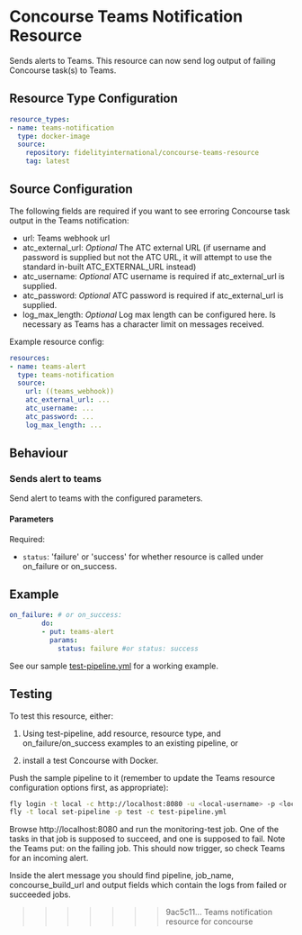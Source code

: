 Concourse Teams Notification Resource
==================

Sends alerts to Teams.
This resource can now send log output of failing Concourse task(s) to Teams.

Resource Type Configuration
---------------------------

```yml
resource_types:
- name: teams-notification
  type: docker-image
  source:
    repository: fidelityinternational/concourse-teams-resource
    tag: latest
```

Source Configuration
--------------------

The following fields are required if you want to see erroring Concourse task output in the Teams notification:

- url: Teams webhook url
- atc_external_url: *Optional* The ATC external URL (if username and password is supplied but not the ATC URL, it will attempt to use the standard in-built ATC_EXTERNAL_URL instead)
- atc_username: *Optional* ATC username is required if atc_external_url is supplied.
- atc_password: *Optional* ATC password is required if atc_external_url is supplied.
- log_max_length: *Optional* Log max length can be configured here. Is necessary as Teams has a character limit on messages received.

Example resource config:

```yml
resources:
- name: teams-alert
  type: teams-notification
  source:
    url: ((teams_webhook))
    atc_external_url: ...
    atc_username: ...
    atc_password: ...
    log_max_length: ...
```

Behaviour
--------

### Sends alert to teams

Send alert to teams with the configured parameters.

#### Parameters

Required:

- `status`: 'failure' or 'success' for whether resource is called under on_failure or on_success.

Example
-------

```yml
on_failure: # or on_success:
        do:
        - put: teams-alert
          params:
            status: failure #or status: success
```

See our sample [test-pipeline.yml](test-pipeline.yml) for a working example.

Testing
-------

To test this resource, either:

1. Using test-pipeline, add resource, resource type, and on_failure/on_success examples to an existing pipeline, or

2. install a test Concourse with Docker.

Push the sample pipeline to it (remember to update the Teams resource configuration options first, as appropriate):

``` sh
fly login -t local -c http://localhost:8080 -u <local-username> -p <local-password>
fly -t local set-pipeline -p test -c test-pipeline.yml
```

Browse http://localhost:8080 and run the monitoring-test job. One of the tasks in that job is supposed to succeed, and one is supposed to fail. Note the Teams put: on the failing job. This should now trigger, so check Teams for an incoming alert.

Inside the alert message you should find pipeline, job_name, concourse_build_url and output fields which contain the logs from failed or succeeded jobs.
>>>>>>> 9ac5c11... Teams notification resource for concourse
